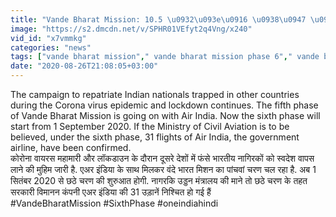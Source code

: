 ```yaml
---
title: "Vande Bharat Mission: 10.5 \u0932\u093e\u0916 \u0938\u0947 \u0905\u0927\u093f\u0915 \u092d\u093e\u0930\u0924\u0940\u092f \u0938\u094d\u0935\u0926\u0947\u0936 \u0932\u094c\u091f\u0947, 1 September \u0938\u0947 6th Phase \u0935\u0928\u0907\u0902\u0921\u093f\u092f\u093e \u0939\u093f\u0902\u0926\u0940"
image: "https://s2.dmcdn.net/v/SPHR01VEfyt2q4Vng/x240"
vid_id: "x7vmmkg"
categories: "news"
tags: ["vande bharat mission"," vande bharat mission phase 6"," vande bharat mission phase 6 flight schedule"]
date: "2020-08-26T21:08:05+03:00"
---
```

The campaign to repatriate Indian nationals trapped in other countries during the Corona virus epidemic and lockdown continues. The fifth phase of Vande Bharat Mission is going on with Air India. Now the sixth phase will start from 1 September 2020. If the Ministry of Civil Aviation is to be believed, under the sixth phase, 31 flights of Air India, the government airline, have been confirmed.    <br>कोरोना वायरस महामारी और लॉकडाउन के दौरान दूसरे देशों में फंसे भारतीय नागिरकों को स्वदेश वापस लाने की मुहिम जारी है. एअर इंडिया के साथ मिलकर वंदे भारत मिशन का पांचवां चरण चल रहा है. अब 1 सितंबर 2020 से छठे चरण की शुरुआत होगी. नागरकि उड्डन मंत्रालय की माने तो छठे चरण के तहत सरकारी विमानन कंपनी एअर इंडिया की 31 उड़ानें निश्चित हो गई हैं    <br>#VandeBharatMission #SixthPhase #oneindiahindi
